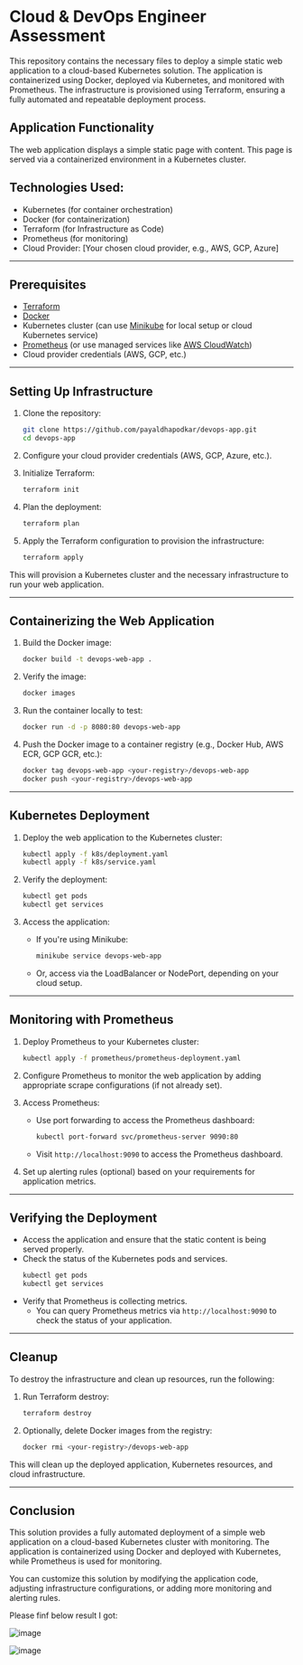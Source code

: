 # Cloud & DevOps Engineer Assessment

This repository contains the necessary files to deploy a simple static web application to a cloud-based Kubernetes solution. The application is containerized using Docker, deployed via Kubernetes, and monitored with Prometheus. The infrastructure is provisioned using Terraform, ensuring a fully automated and repeatable deployment process.

## Application Functionality

The web application displays a simple static page with content. This page is served via a containerized environment in a Kubernetes cluster.

## Technologies Used:
- Kubernetes (for container orchestration)
- Docker (for containerization)
- Terraform (for Infrastructure as Code)
- Prometheus (for monitoring)
- Cloud Provider: [Your chosen cloud provider, e.g., AWS, GCP, Azure]

---

## Prerequisites

- [Terraform](https://www.terraform.io/downloads.html)
- [Docker](https://www.docker.com/get-started)
- Kubernetes cluster (can use [Minikube](https://minikube.sigs.k8s.io/docs/) for local setup or cloud Kubernetes service)
- [Prometheus](https://prometheus.io/docs/introduction/overview/) (or use managed services like [AWS CloudWatch](https://aws.amazon.com/cloudwatch/))
- Cloud provider credentials (AWS, GCP, etc.)

---

## Setting Up Infrastructure

1. Clone the repository:
    ```bash
    git clone https://github.com/payaldhapodkar/devops-app.git
    cd devops-app
    ```

2. Configure your cloud provider credentials (AWS, GCP, Azure, etc.).
   
3. Initialize Terraform:
    ```bash
    terraform init
    ```

4. Plan the deployment:
    ```bash
    terraform plan
    ```

5. Apply the Terraform configuration to provision the infrastructure:
    ```bash
    terraform apply
    ```

This will provision a Kubernetes cluster and the necessary infrastructure to run your web application.

---

## Containerizing the Web Application

1. Build the Docker image:
    ```bash
    docker build -t devops-web-app .
    ```

2. Verify the image:
    ```bash
    docker images
    ```

3. Run the container locally to test:
    ```bash
    docker run -d -p 8080:80 devops-web-app
    ```

4. Push the Docker image to a container registry (e.g., Docker Hub, AWS ECR, GCP GCR, etc.):
    ```bash
    docker tag devops-web-app <your-registry>/devops-web-app
    docker push <your-registry>/devops-web-app
    ```

---

## Kubernetes Deployment

1. Deploy the web application to the Kubernetes cluster:
    ```bash
    kubectl apply -f k8s/deployment.yaml
    kubectl apply -f k8s/service.yaml
    ```

2. Verify the deployment:
    ```bash
    kubectl get pods
    kubectl get services
    ```

3. Access the application:
    - If you're using Minikube:
      ```bash
      minikube service devops-web-app
      ```
    - Or, access via the LoadBalancer or NodePort, depending on your cloud setup.

---

## Monitoring with Prometheus

1. Deploy Prometheus to your Kubernetes cluster:
    ```bash
    kubectl apply -f prometheus/prometheus-deployment.yaml
    ```

2. Configure Prometheus to monitor the web application by adding appropriate scrape configurations (if not already set).

3. Access Prometheus:
    - Use port forwarding to access the Prometheus dashboard:
      ```bash
      kubectl port-forward svc/prometheus-server 9090:80
      ```
    - Visit `http://localhost:9090` to access the Prometheus dashboard.

4. Set up alerting rules (optional) based on your requirements for application metrics.

---

## Verifying the Deployment

- Access the application and ensure that the static content is being served properly.
- Check the status of the Kubernetes pods and services.
    ```bash
    kubectl get pods
    kubectl get services
    ```
- Verify that Prometheus is collecting metrics.
    - You can query Prometheus metrics via `http://localhost:9090` to check the status of your application.

---

## Cleanup

To destroy the infrastructure and clean up resources, run the following:

1. Run Terraform destroy:
    ```bash
    terraform destroy
    ```

2. Optionally, delete Docker images from the registry:
    ```bash
    docker rmi <your-registry>/devops-web-app
    ```

This will clean up the deployed application, Kubernetes resources, and cloud infrastructure.

---

## Conclusion

This solution provides a fully automated deployment of a simple web application on a cloud-based Kubernetes cluster with monitoring. The application is containerized using Docker and deployed with Kubernetes, while Prometheus is used for monitoring.

You can customize this solution by modifying the application code, adjusting infrastructure configurations, or adding more monitoring and alerting rules.

Please finf below result I got:


![image](https://github.com/user-attachments/assets/7e1f0b41-4344-4919-8e81-3d4b6f0c43fe)

![image](https://github.com/user-attachments/assets/9f037761-3316-490b-948f-748a8b180943)

